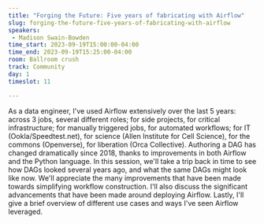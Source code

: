 ```yaml
---
title: "Forging the Future: Five years of fabricating with Airflow"
slug: forging-the-future-five-years-of-fabricating-with-airflow
speakers:
 - Madison Swain-Bowden
time_start: 2023-09-19T15:00:00-04:00
time_end: 2023-09-19T15:25:00-04:00
room: Ballroom crush
track: Community
day: 1
timeslot: 11

---
```


As a data engineer, I've used Airflow extensively over the last 5 years: across 3 jobs, several different roles; for side projects, for critical infrastructure; for manually triggered jobs, for automated workflows; for IT (Ookla/Speedtest.net), for science (Allen Institute for Cell Science), for the commons (Openverse), for liberation (Orca Collective). Authoring a DAG has changed dramatically since 2018, thanks to improvements in both Airflow and the Python language. In this session, we'll take a trip back in time to see how DAGs looked several years ago, and what the same DAGs might look like now. We'll appreciate the many improvements that have been made towards simplifying workflow construction. I'll also discuss the significant advancements that have been made around deploying Airflow. Lastly, I'll give a brief overview of different use cases and ways I've seen Airflow leveraged.